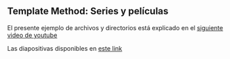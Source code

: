 

## Template Method: Series y películas


El presente ejemplo de archivos y directorios está explicado en el [siguiente video de youtube]()

Las diapositivas disponibles en [este link](https://docs.google.com/presentation/d/1tEw6wXvFI66V-MrrK-yGJX6A7i7iY2Vwgy7k3OrbNnk/edit?usp=sharing)
